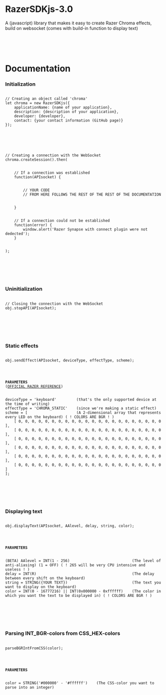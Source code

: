 # RazerSDKjs-3.0
A (javascript) library that makes it easy to create Razer Chroma effects, build on websocket (comes with build-in function to display text)

<br />
<br />
<br />

# Documentation

<h3>Initialization</h3>
<pre>
<code>
// Creating an object called 'chroma'
let chroma = new RazerSDKjs({
    applicationName: {name of your application},
    description: {description of your application},
    developer: {developer},
    contact: {your contact information (GitHub page)}
});
<br />
<br />
<br />
// Creating a connection with the WebSocket
chroma.createSession().then(
<br />
    // If a connection was established
    function(APIsocket) {
<br />
        // YOUR CODE
        // FROM HERE FOLLOWS THE REST OF THE REST OF THE DOCUMENTATION
<br />
    }
<br />
    // If a connection could not be established
    function(error) {
        window.alert('Razer Synapse with connect plugin were not dedected');
    }
<br />
);
</code>
</pre>

<br />
<br />
<br />

<h3>Uninitialization</h3>
<pre>
<code>
// Closing the connection with the WebSocket
obj.stopAPI(APIsocket);
</code>
</pre>

<br />
<br />
<br />

<h3>Static effects</h3>
<pre>
<code>
obj.sendEffect(APIsocket, deviceType, effectType, scheme);
<br />
<br />
<b>PARAMETERS</b>
(<a href="https://assets.razerzone.com/dev_portal/websocket/html/md__websocket_external_03_keyboard.html">OFFICIAL RAZER REFERENCE</a>)
<br />
deviceType = 'keyboard'         (that's the only supported device at the time of writing)
effectType = 'CHROMA_STATIC'    (since we're making a static effect)
scheme = [                      (A 2-dimensional array that represents every LED on the keyboard) ( ! COLORS ARE BGR ! )
    [ 0, 0, 0, 0, 0, 0, 0, 0, 0, 0, 0, 0, 0, 0, 0, 0, 0, 0, 0, 0, 0, 0 ],
    [ 0, 0, 0, 0, 0, 0, 0, 0, 0, 0, 0, 0, 0, 0, 0, 0, 0, 0, 0, 0, 0, 0 ],
    [ 0, 0, 0, 0, 0, 0, 0, 0, 0, 0, 0, 0, 0, 0, 0, 0, 0, 0, 0, 0, 0, 0 ],
    [ 0, 0, 0, 0, 0, 0, 0, 0, 0, 0, 0, 0, 0, 0, 0, 0, 0, 0, 0, 0, 0, 0 ],
    [ 0, 0, 0, 0, 0, 0, 0, 0, 0, 0, 0, 0, 0, 0, 0, 0, 0, 0, 0, 0, 0, 0 ],
    [ 0, 0, 0, 0, 0, 0, 0, 0, 0, 0, 0, 0, 0, 0, 0, 0, 0, 0, 0, 0, 0, 0 ]
];
</code>
</pre>

<br />
<br />
<br />

<h3>Displaying text</h3>
<pre>
<code>
obj.displayText(APIsocket, AAlevel, delay, string, color);
<br />
<br />
<b>PARAMETERS</b>
<br />
(BETA) AAlevel = INT(1 - 256)                            (The level of anti-aliasing) (1 = OFF) ( ! 265 will be very CPU intensive and useless ! )
delay = INT(R)                                           (The delay between every shift on the keyboard)
string = STRING({YOUR TEXT})                             (The text you want to display on the keyboard)
color = INT(0 - 16777216) || INT(0x000000 - 0xffffff)    (The color in which you want the text to be displayed in) ( ! COLORS ARE BGR ! )
</code>
</pre>

<br />
<br />
<br />

<h3>Parsing INT_BGR-colors from CSS_HEX-colors</h3>
<pre>
<code>
parseBGRIntFromCSS(color);
<br />
<br />
<b>PARAMETERS</b>
<br />
color = STRING('#000000' - '#ffffff')    (The CSS-color you want to parse into an integer)
</code>
</pre>
